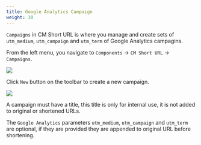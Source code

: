 ```yaml
---
title: Google Analytics Campaign
weight: 30
---
```


`Campaigns` in CM Short URL is where you manage and create sets of `utm_medium`, `utm_campaign` and `utm_term` of Google Analytics campagins.

From the left menu, you navigate to `Components` -> `CM Short URL` -> `Campaigns`.

![](/images/cmshorturl_campaign_list.jpg)

Click `New` button on the toolbar to create a new campaign.

![](/images/cmshorturl_campaign_form.jpg)

A campaign must have a title, this title is only for internal use, it is not added to original or shortened URLs.

The `Google Analytics` parameters `utm_medium`, `utm_campaign` and `utm_term` are optional, if they are provided they are appended to original URL before shortening.